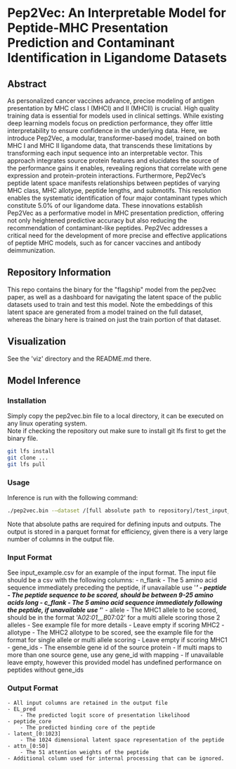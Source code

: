 # Pep2Vec: An Interpretable Model for Peptide-MHC Presentation Prediction and Contaminant Identification in Ligandome Datasets
## Abstract

As personalized cancer vaccines advance, precise modeling of antigen presentation by MHC class I (MHCI) and II (MHCII) is crucial. High quality training data is essential for models used in clinical settings. While existing deep learning models focus on prediction performance, they offer little interpretability to ensure confidence in the underlying data. Here, we introduce Pep2Vec, a modular, transformer-based model, trained on both MHC I and MHC II ligandome data, that transcends these limitations  by transforming each input sequence into an interpretable vector. This approach integrates source protein features and elucidates the source of the performance gains it enables, revealing regions that correlate with gene expression and protein-protein interactions. Furthermore, Pep2Vec’s peptide latent space manifests relationships between peptides of varying MHC class, MHC allotype, peptide lengths, and submotifs. This resolution enables the systematic identification of four major contaminant types which constitute 5.0% of our ligandome data. These innovations establish Pep2Vec as a performative model in MHC presentation prediction, offering not only heightened predictive accuracy but also reducing the recommendation of contaminant-like peptides. Pep2Vec addresses a critical need for the development of more precise and effective applications of peptide MHC models, such as for cancer vaccines and antibody deimmunization.


## Repository Information
This repo contains the binary for the "flagship" model from the pep2vec paper, as well as a dashboard for navigating the latent space of the public datasets used to train and test this model.  Note the embeddings of this latent space are generated from a model trained on the full dataset, whereas the binary here is trained on just the train portion of that dataset.   

## Visualization
See the 'viz' directory and the README.md there.

## Model Inference
### Installation
Simply copy the pep2vec.bin file to a local directory, it can be executed on any linux operating system.  
Note if checking the repository out make sure to install git lfs first to get the binary file.  
```bash
git lfs install
git clone ...
git lfs pull
```

### Usage
Inference is run with the following command:
```bash
./pep2vec.bin -–dataset /[full absolute path to repository]/test_input_mhc1.csv -–output_location [full absolute path to output folder]/test_output.parquet --mhctype mhc2 
```

Note that absolute paths are required for defining inputs and outputs.  The output is stored in a parquet format for efficiency, given there is a very large number of columns in the output file.

### Input Format
See input_example.csv for an example of the input format.  The input file should be a csv with the following columns:
    - n_flank
       - The 5 amino acid sequence immediately preceding the peptide, if unavailable use '*****'
    - peptide
       - The peptide sequence to be scored, should be between 9-25 amino acids long
    - c_flank
         - The 5 amino acid sequence immediately following the peptide, if unavailable use '*****'
    - allele
        - The MHC1 allele to be scored, should be in the format 'A*02:01__B*07:02' for a multi allele scoring those 2 alleles
        - See example file for more details
        - Leave empty if scoring MHC2
    - allotype
        - The MHC2 allotype to be scored, see the example file for the format for single allele or multi allele scoring
        - Leave empty if scoring MHC1
    - gene_ids
        - The ensemble gene id of the source protein
        - If multi maps to more than one source gene, use any gene_id with mapping
        - If unavailable leave empty, however this provided model has undefined performance on peptides without gene_ids

    

### Output Format
    - All input columns are retained in the output file
    - EL_pred
        - The predicted logit score of presentation likelihood
    - peptide_core
        - The predicted binding core of the peptide
    - latent_[0:1023]
        - The 1024 dimensional latent space representation of the peptide
    - attn_[0:50]
        - The 51 attention weights of the peptide
    - Additional column used for internal processing that can be ignored.
